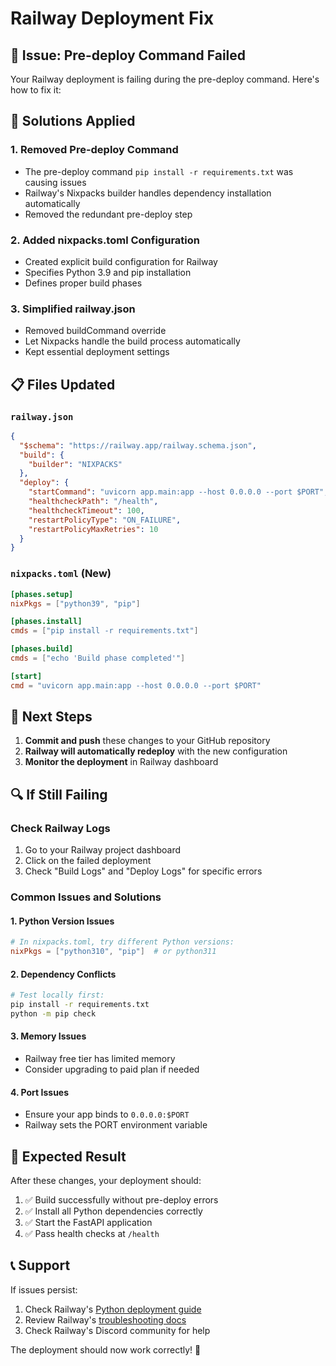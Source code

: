 # Railway Deployment Fix

## 🚨 Issue: Pre-deploy Command Failed

Your Railway deployment is failing during the pre-deploy command. Here's how to fix it:

## 🔧 Solutions Applied

### 1. **Removed Pre-deploy Command**
- The pre-deploy command `pip install -r requirements.txt` was causing issues
- Railway's Nixpacks builder handles dependency installation automatically
- Removed the redundant pre-deploy step

### 2. **Added nixpacks.toml Configuration**
- Created explicit build configuration for Railway
- Specifies Python 3.9 and pip installation
- Defines proper build phases

### 3. **Simplified railway.json**
- Removed buildCommand override
- Let Nixpacks handle the build process automatically
- Kept essential deployment settings

## 📋 Files Updated

### `railway.json`
```json
{
  "$schema": "https://railway.app/railway.schema.json",
  "build": {
    "builder": "NIXPACKS"
  },
  "deploy": {
    "startCommand": "uvicorn app.main:app --host 0.0.0.0 --port $PORT",
    "healthcheckPath": "/health",
    "healthcheckTimeout": 100,
    "restartPolicyType": "ON_FAILURE",
    "restartPolicyMaxRetries": 10
  }
}
```

### `nixpacks.toml` (New)
```toml
[phases.setup]
nixPkgs = ["python39", "pip"]

[phases.install]
cmds = ["pip install -r requirements.txt"]

[phases.build]
cmds = ["echo 'Build phase completed'"]

[start]
cmd = "uvicorn app.main:app --host 0.0.0.0 --port $PORT"
```

## 🚀 Next Steps

1. **Commit and push** these changes to your GitHub repository
2. **Railway will automatically redeploy** with the new configuration
3. **Monitor the deployment** in Railway dashboard

## 🔍 If Still Failing

### Check Railway Logs
1. Go to your Railway project dashboard
2. Click on the failed deployment
3. Check "Build Logs" and "Deploy Logs" for specific errors

### Common Issues and Solutions

#### 1. **Python Version Issues**
```toml
# In nixpacks.toml, try different Python versions:
nixPkgs = ["python310", "pip"]  # or python311
```

#### 2. **Dependency Conflicts**
```bash
# Test locally first:
pip install -r requirements.txt
python -m pip check
```

#### 3. **Memory Issues**
- Railway free tier has limited memory
- Consider upgrading to paid plan if needed

#### 4. **Port Issues**
- Ensure your app binds to `0.0.0.0:$PORT`
- Railway sets the PORT environment variable

## 🎯 Expected Result

After these changes, your deployment should:
1. ✅ Build successfully without pre-deploy errors
2. ✅ Install all Python dependencies correctly
3. ✅ Start the FastAPI application
4. ✅ Pass health checks at `/health`

## 📞 Support

If issues persist:
1. Check Railway's [Python deployment guide](https://docs.railway.app/deploy/python)
2. Review Railway's [troubleshooting docs](https://docs.railway.app/troubleshooting)
3. Check Railway's Discord community for help

The deployment should now work correctly! 🚀
